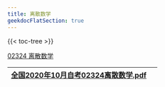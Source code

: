 ```yaml
---
title: 离散数学
geekdocFlatSection: true
---
```


<!-- spellchecker-disable -->

{{< toc-tree >}}

<!-- spellchecker-enable -->

[02324 离散数学](https://search.bilibili.com/all?keyword=02324&from_source=web_search)

| [全国2020年10月自考02324离散数学.pdf](全国2020年10月自考02324离散数学.pdf) |      |
| ------------------------------------------------------------ | ---- |

